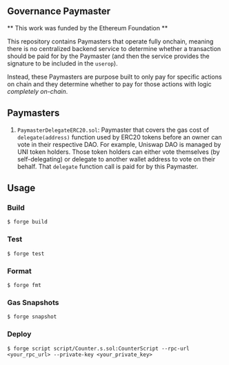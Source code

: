 ## Governance Paymaster

** This work was funded by the Ethereum Foundation **

This repository contains Paymasters that operate fully onchain, meaning there is no centralized backend service to determine whether a transaction should be paid for by the Paymaster (and then the service provides the signature to be included in the `userop`).

Instead, these Paymasters are purpose built to only pay for specific actions on chain and they determine whether to pay for those actions with logic *completely on-chain*.

## Paymasters

1. `PaymasterDelegateERC20.sol`: Paymaster that covers the gas cost of `delegate(address)` function used by ERC20 tokens before an owner can vote in their respective DAO. For example, Uniswap DAO is managed by UNI token holders. Those token holders can either vote themselves (by self-delegating) or delegate to another wallet address to vote on their behalf. That `delegate` function call is paid for by this Paymaster.

## Usage

### Build

```shell
$ forge build
```

### Test

```shell
$ forge test
```

### Format

```shell
$ forge fmt
```

### Gas Snapshots

```shell
$ forge snapshot
```


### Deploy

```shell
$ forge script script/Counter.s.sol:CounterScript --rpc-url <your_rpc_url> --private-key <your_private_key>
```



